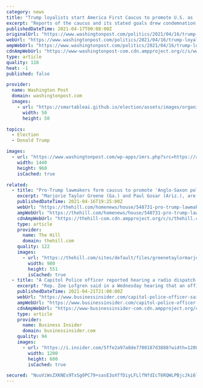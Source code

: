 ```yaml
---
category: news
title: "Trump loyalists start America First Caucus to promote U.S. as ‘uniquely Anglo-Saxon’"
excerpt: "Reports of the caucus and its stated goals drew condemnation from Democrats and some Republicans for promoting nativist rhetoric and policies."
publishedDateTime: 2021-04-17T00:08:00Z
originalUrl: "https://www.washingtonpost.com/politics/2021/04/16/trump-loyalists-start-america-first-caucus-promote-us-uniquely-anglo-saxon/"
webUrl: "https://www.washingtonpost.com/politics/2021/04/16/trump-loyalists-start-america-first-caucus-promote-us-uniquely-anglo-saxon/"
ampWebUrl: "https://www.washingtonpost.com/politics/2021/04/16/trump-loyalists-start-america-first-caucus-promote-us-uniquely-anglo-saxon/?outputType=amp"
cdnAmpWebUrl: "https://www-washingtonpost-com.cdn.ampproject.org/c/s/www.washingtonpost.com/politics/2021/04/16/trump-loyalists-start-america-first-caucus-promote-us-uniquely-anglo-saxon/?outputType=amp"
type: article
quality: 118
heat: -1
published: false

provider:
  name: Washington Post
  domain: washingtonpost.com
  images:
    - url: "https://smartableai.github.io/election/assets/images/organizations/washingtonpost.com-50x50.jpg"
      width: 50
      height: 50

topics:
  - Election
  - Donald Trump

images:
  - url: "https://www.washingtonpost.com/wp-apps/imrs.php?src=https://arc-anglerfish-washpost-prod-washpost.s3.amazonaws.com/public/5OBITWENTMI6XIZ63IUJIHFZVQ.jpg&w=1440"
    width: 1440
    height: 960
    isCached: true

related:
  - title: "Pro-Trump lawmakers form caucus to promote 'Anglo-Saxon political traditions'"
    excerpt: "Marjorie Taylor Greene (Ga.) and Paul Gosar (Ariz.), are reportedly forming a caucus that calls for a \"common respect for uniquely Anglo-Saxon political traditions.\" A policy platform for the group, which calls itself the America First Caucus,"
    publishedDateTime: 2021-04-16T19:25:00Z
    webUrl: "https://thehill.com/homenews/house/548731-pro-trump-lawmakers-form-caucus-to-promote-anglo-saxon-political-traditions"
    ampWebUrl: "https://thehill.com/homenews/house/548731-pro-trump-lawmakers-form-caucus-to-promote-anglo-saxon-political-traditions?amp"
    cdnAmpWebUrl: "https://thehill-com.cdn.ampproject.org/c/s/thehill.com/homenews/house/548731-pro-trump-lawmakers-form-caucus-to-promote-anglo-saxon-political-traditions?amp"
    type: article
    provider:
      name: The Hill
      domain: thehill.com
    quality: 122
    images:
      - url: "https://thehill.com/sites/default/files/greenetaylormarjorie_gosarpaul_041621gn_split.jpg"
        width: 980
        height: 551
        isCached: true
  - title: "A Capitol Police officer reported hearing a radio dispatch to only look for 'anti-Trump' protesters on January 6, congresswoman says"
    excerpt: "Rep. Zoe Lofgren said in a Wednesday hearing that an officer described the broadcast they heard as part of an internal Capitol Police review."
    publishedDateTime: 2021-04-21T21:08:00Z
    webUrl: "https://www.businessinsider.com/capitol-police-officer-said-to-go-after-anti-trump-protesters-congresswoman-2021-4"
    ampWebUrl: "https://www.businessinsider.com/capitol-police-officer-said-to-go-after-anti-trump-protesters-congresswoman-2021-4?amp"
    cdnAmpWebUrl: "https://www-businessinsider-com.cdn.ampproject.org/c/s/www.businessinsider.com/capitol-police-officer-said-to-go-after-anti-trump-protesters-congresswoman-2021-4?amp"
    type: article
    provider:
      name: Business Insider
      domain: businessinsider.com
    quality: 94
    images:
      - url: "https://i.insider.com/5ffe2a97a8de7700187d3888?width=1200&format=jpeg"
        width: 1200
        height: 600
        isCached: true

secured: "NuuViWsZXKNEs9TxSg0PC79+sasE3oXffDiyLFLlfNfdIcT6RQWLPBjcJki6l+ZqARNDt0E/R45SZCU4HLC0O+wtL7GQHJ3g7neInWBQ+a8+dxdfF7MCOm7Fh1X+66SQfb5jwab2wfvqqYgIf6ucQhB79uB0PKipXmzxalu5DHeZO5U9DSfwWjZMW51EA33PMcNR7v112Fjr0qcNJzS1bl/r1qCE5a3xkfSY8hag0xu34rBfBIdAv+2gsvQuJTfkz08uOsnKs09GKvJ8mFDjRzl07FpC391nH9EvE952fntEjSx6qPIeZRnBwyYmDg0kj92xTnaTvlx/FAAlgJz1SoLOMXy52ML0dqOuD/zETpc=;zM8IrPlsh4lhNZI72TrY3Q=="
---
```


